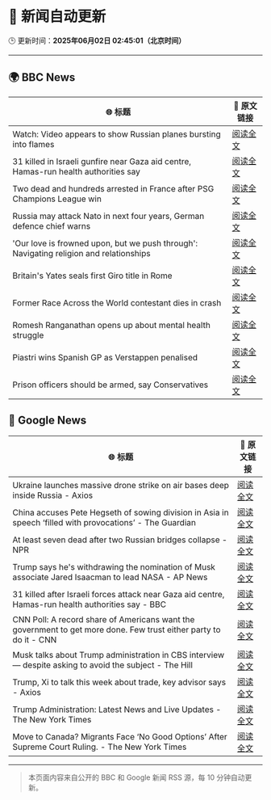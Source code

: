 # 🧠 新闻自动更新

🕒 更新时间：**2025年06月02日 02:45:01（北京时间）**

---

## 🌍 BBC News

| 🌐 标题 | 🔗 原文链接 |
|--------|-------------|
| Watch: Video appears to show Russian planes bursting into flames | [阅读全文](https://www.bbc.com/news/videos/cvg53nyg72vo) |
| 31 killed in Israeli gunfire near Gaza aid centre, Hamas-run health authorities say | [阅读全文](https://www.bbc.com/news/articles/c991j01lym3o) |
| Two dead and hundreds arrested in France after PSG Champions League win | [阅读全文](https://www.bbc.com/news/articles/ckgqyg325gno) |
| Russia may attack Nato in next four years, German defence chief warns | [阅读全文](https://www.bbc.com/news/articles/c62v63gl8rvo) |
| 'Our love is frowned upon, but we push through': Navigating religion and relationships | [阅读全文](https://www.bbc.com/news/articles/c8xg5ypwdpyo) |
| Britain's Yates seals first Giro title in Rome | [阅读全文](https://www.bbc.com/sport/cycling/articles/c62v6g9vj7po) |
| Former Race Across the World contestant dies in crash | [阅读全文](https://www.bbc.com/news/articles/cje7nx5l832o) |
| Romesh Ranganathan opens up about mental health struggle | [阅读全文](https://www.bbc.com/news/articles/cy8np7zzdl3o) |
| Piastri wins Spanish GP as Verstappen penalised | [阅读全文](https://www.bbc.com/sport/formula1/articles/cj6rd8yrpyyo) |
| Prison officers should be armed, say Conservatives | [阅读全文](https://www.bbc.com/news/articles/cp8d5vq174po) |

## 📰 Google News

| 🌐 标题 | 🔗 原文链接 |
|--------|-------------|
| Ukraine launches massive drone strike on air bases deep inside Russia - Axios | [阅读全文](https://news.google.com/rss/articles/CBMibkFVX3lxTE1aU2h5ZV9aZFRsU3VxT0lLTXdFVk9xb09mRFZNVDkyanMtVnNGczBWRDltSVFzMVRsekw1djM1WEhtOFJhak82eXdNY2VNV1p3ZjBLNi1GbGhDREd5YmlycnBGcHU4VU9zWDQ5Z1Bn?oc=5) |
| China accuses Pete Hegseth of sowing division in Asia in speech ‘filled with provocations’ - The Guardian | [阅读全文](https://news.google.com/rss/articles/CBMizwFBVV95cUxNQ0I4aFQyU3RwRk05X2I2WWZ6QXBEUHR0WUIycExhN2R1QTNyUFJLT0VUanNEbmZBTUtoM2s5a0E1RVVTVWVWSkhqZzhWY211MVZhUmNxVmZ2VVQtdVk5YktES053d2RobU5wdTYtelZsVk9RN1VPSTZ3VkhDTVlfMzFGOTVwRGUxODQzVDNGZFVpZGFFWWpNLXVWRHlnTzItaE1iMmxYVFdfblQ5MkNyWFBhUUhiYUlkWlZubE9Ibm9IeDF1bmtrTUJpRzRVOXc?oc=5) |
| At least seven dead after two Russian bridges collapse - NPR | [阅读全文](https://news.google.com/rss/articles/CBMimgFBVV95cUxNelY2ODFpM2J6c2c1R19CalpQdzk2QlVHVURCbVZ0Z1c0bm1mYzVSdF9rd3ZfbDhlX3FxM3B6U3RzbjcxWTBYcjVlOXVyVmZEMW1peEVpMGVIc2pKMnU5TmpoenJQaW12OUlWM1NuelMzdzBzT3A5R3pmeWRwWFR3Vk4tajFteHhMREkwcHQ3clVjTDNNOXcxMUl3?oc=5) |
| Trump says he's withdrawing the nomination of Musk associate Jared Isaacman to lead NASA - AP News | [阅读全文](https://news.google.com/rss/articles/CBMioAFBVV95cUxPSzhaUUt0djdsR2tVb3Roem1rX3lESDVRUUxtUnlVMDE0Y3J5QWIwVEFDOGtOYl9INHJCSWF6a0x6V1ZVcGhSdWt4azZOTHdTbHF3T3k4Tm5JeTZvTjZ3em5xY2x4WlFOZldlcGFKZU5fU21MM05DcWFjVGlpSWh1bjRCNjNtMUJVQm1DV1hqTUZPZFJpamRoR0NJdmFNNU9I?oc=5) |
| 31 killed after Israeli forces attack near Gaza aid centre, Hamas-run health authorities say - BBC | [阅读全文](https://news.google.com/rss/articles/CBMiWkFVX3lxTE40RmtFTFBWSndMeUNwbUNOeTN2emowakt6RktUSGRLU3BOUEp1MjVUbEpzd2R1TXZrekNVZXdWcHJqLWNYM0xBRVo0cGh1SUF5a2VtM2ltYXpHZ9IBX0FVX3lxTE9YWVE4bEJTTVVyLUtPM3dBNWY2UHprREdURXBuOFFoQ08ycDkxQ19zSnNyWUdDV2hZczMxeXpNcXFqS2tSZlFFSmVNd3pQakVCckdWU3loRmNfR0F3N2dj?oc=5) |
| CNN Poll: A record share of Americans want the government to get more done. Few trust either party to do it - CNN | [阅读全文](https://news.google.com/rss/articles/CBMiekFVX3lxTE1YRnROUmZDUVRrMG5ZcHpzcjNlOUpVRlRlR0JNd19tSmFweTk1SXFwM0hSZjhySFBGTGNzTEpQRk9OYzRRMFZ2ZGkyNHBDVVN5UGszb2JUUEh3RmJTZmhqR1JlRXNBYWRkV045aWtKSnQyajBfTzVhY3F30gF_QVVfeXFMUDd1eFMxVXBnc1AyMHd5RnRBSC1Hak5zVzFVUGN6Y1I2NzE2UVlfcFVDQjZxUkx0dHgzZXJUVjl4aFBEWlJEaEJEa3JxNFpGZWZKWERqUGo0bVZWUEhTeWZuUzdab3NPVFFhZ0c3Mm05YVVtX2tIZ2FEakoyRG16MA?oc=5) |
| Musk talks about Trump administration in CBS interview — despite asking to avoid the subject - The Hill | [阅读全文](https://news.google.com/rss/articles/CBMimAFBVV95cUxOV1ZRUWQ1b2NXQkxwak91WVVmOUl5TndRdXp4MDhZTExzVTMyNDFmbzBVY3JoMW5KdUlPakloX254MFpmNVNGbXk2bnU2X2lfSURLSHU5N0dtRGc3cVplSHlnNVJ5U1lPR1pZT004b0Q1S2RaeWswUFFXenFQVTJtSWVoVk1EWFpjRTVpWXBaVWRvcGJEN3pHRQ?oc=5) |
| Trump, Xi to talk this week about trade, key advisor says - Axios | [阅读全文](https://news.google.com/rss/articles/CBMibkFVX3lxTE1QTklDbnNJdUN2cDhvRC1JbXI0TVA3OU9HMDdRaGxXdnhIbDZOM2Faa3RoLTJPOWRKRm1QYWtGM1B6cHJQekhHMFlISFpSRnNzNDB6bmhaaVkzSkNickh3MmJmNXN1ZEg0MGRMRjVR?oc=5) |
| Trump Administration: Latest News and Live Updates - The New York Times | [阅读全文](https://news.google.com/rss/articles/CBMiY0FVX3lxTE4zOHhrUDR0cGRKYlllTk0wZzZrbjhrV2Q3Z2R5d1JnSUkyb3F0UFdOdkRYXzZiTHRpZXhCQWo5WnA3cWtxQ0xuWE90LXd3MTlyRjROUlRLZmlLYzdWaFZmUEt4MA?oc=5) |
| Move to Canada? Migrants Face ‘No Good Options’ After Supreme Court Ruling. - The New York Times | [阅读全文](https://news.google.com/rss/articles/CBMilgFBVV95cUxOQkJXMV9abmpEVzBnSS1uWUV3bEdiVzRXbUhQWE9NZ3lVVWhTdjAtQVZvYWx2aElCVnlHOTdfYUhDUS1zVF81Yi1yTHo3ei1haVVIV2dWRThzNnVoYW1IeURjelR4ekVldW9MQWwwZm1SMWNDc2JXWHJmZEFQUlpmcGxneXNZd1pDVm5hWjhHODM5SkFOcXc?oc=5) |

---
> 本页面内容来自公开的 BBC 和 Google 新闻 RSS 源，每 10 分钟自动更新。
